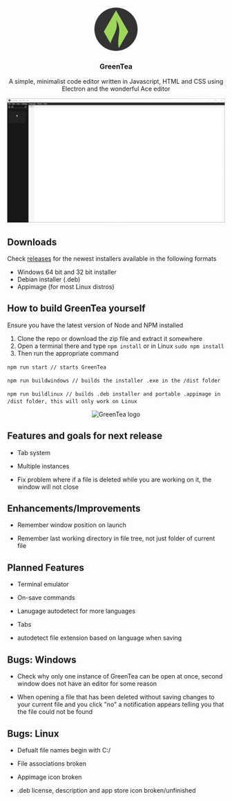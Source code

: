 
<p align="center">
    <img src="resources/icon.png" alt="GreenTea logo" width="100" height="100">
</p>

<h3 align="center">GreenTea</h3>

<p align="center">
  A simple, minimalist code editor written in Javascript, HTML and CSS using Electron and the wonderful Ace editor
  <br>
</p>

<p align="center">
    <img src="resources/readme/demo_1.gif" alt="GreenTea logo" width="800">
</p>

## Downloads

Check [releases](https://github.com/rudolphventer/GreenTea/releases) for the newest installers available in the following formats
- Windows 64 bit and 32 bit installer
- Debian installer (.deb)
- Appimage (for most Linux distros)

## How to build GreenTea yourself

Ensure you have the latest version of Node and NPM installed
1. Clone the repo or download the zip file and extract it somewhere
2. Open a terminal there and type ```npm install``` or in Linux ```sudo npm install ```
3. Then run the appropriate command


```npm run start // starts GreenTea```


```npm run buildwindows // builds the installer .exe in the /dist folder```



```npm run buildlinux // builds .deb installer and portable .appimage in /dist folder, this will only work on Linux```
  
<p align="center">
    <img src="resources/readme/demo_2.gif" alt="GreenTea logo" width="480">
</p>

## Features and goals for next release

- Tab system

- Multiple instances

- Fix problem where if a file is deleted while you are working on it, the window will not close


## Enhancements/Improvements

- Remember window position on launch

- Remember last working directory in file tree, not just folder of current file


## Planned Features

- Terminal emulator

- On-save commands

- Lanugage autodetect for more languages

- Tabs

- autodetect file extension based on language when saving

## Bugs: Windows

- Check why only one instance of GreenTea can be open at once, second window does not have an editor for some reason

- When opening a file that has been deleted without saving changes to your current file and you click "no" a notification appears telling  you that the file could not be found

## Bugs: Linux

- Defualt file names begin with C:/

- File associations broken

- Appimage icon broken

- .deb license, description and app store icon broken/unfinished
